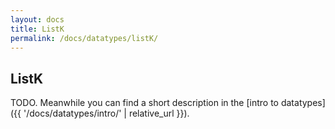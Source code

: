 ```yaml
---
layout: docs
title: ListK
permalink: /docs/datatypes/listK/
---
```


## ListK

TODO. Meanwhile you can find a short description in the [intro to datatypes]({{ '/docs/datatypes/intro/' | relative_url }}).
